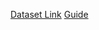 [Dataset Link](https://www.kaggle.com/datasets/ifigotin/imagenetmini-1000?resource=download)
[Guide](https://www.mongodb.com/developer/products/atlas/multi-modal-image-vector-search/#multi-modal-embedding-models)

